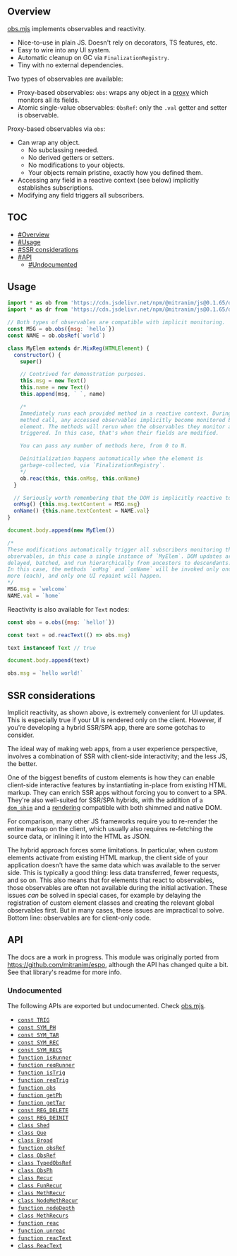 ## Overview

[obs.mjs](../obs.mjs) implements observables and reactivity.

* Nice-to-use in plain JS. Doesn't rely on decorators, TS features, etc.
* Easy to wire into any UI system.
* Automatic cleanup on GC via `FinalizationRegistry`.
* Tiny with no external dependencies.

Two types of observables are available:
* Proxy-based observables: `obs`: wraps any object in a [proxy](https://developer.mozilla.org/en-US/docs/Web/JavaScript/Reference/Global_Objects/Proxy) which monitors all its fields.
* Atomic single-value observables: `ObsRef`: only the `.val` getter and setter is observable.

Proxy-based observables via `obs`:
* Can wrap any object.
  * No subclassing needed.
  * No derived getters or setters.
  * No modifications to your objects.
  * Your objects remain pristine, exactly how you defined them.
* Accessing any field in a reactive context (see below) implicitly establishes subscriptions.
* Modifying any field triggers all subscribers.

## TOC

* [#Overview](#overview)
* [#Usage](#usage)
* [#SSR considerations](#ssr_considerations)
* [#API](#api)
  * [#Undocumented](#undocumented)

## Usage

```js
import * as ob from 'https://cdn.jsdelivr.net/npm/@mitranim/js@0.1.65/obs.mjs'
import * as dr from 'https://cdn.jsdelivr.net/npm/@mitranim/js@0.1.65/dom_reg.mjs'

// Both types of observables are compatible with implicit monitoring.
const MSG = ob.obs({msg: `hello`})
const NAME = ob.obsRef(`world`)

class MyElem extends dr.MixReg(HTMLElement) {
  constructor() {
    super()

    // Contrived for demonstration purposes.
    this.msg = new Text()
    this.name = new Text()
    this.append(msg, ` `, name)

    /*
    Immediately runs each provided method in a reactive context. During each
    method call, any accessed observables implicitly become monitored by this
    element. The methods will rerun when the observables they monitor are
    triggered. In this case, that's when their fields are modified.

    You can pass any number of methods here, from 0 to N.

    Deinitialization happens automatically when the element is
    garbage-collected, via `FinalizationRegistry`.
    */
    ob.reac(this, this.onMsg, this.onName)
  }

  // Seriously worth remembering that the DOM is implicitly reactive too!
  onMsg() {this.msg.textContent = MSG.msg}
  onName() {this.name.textContent = NAME.val}
}

document.body.append(new MyElem())

/*
These modifications automatically trigger all subscribers monitoring the
observables, in this case a single instance of `MyElem`. DOM updates are
delayed, batched, and run hierarchically from ancestors to descendants.
In this case, the methods `onMsg` and `onName` will be invoked only once
more (each), and only one UI repaint will happen.
*/
MSG.msg = `welcome`
NAME.val = `home`
```

Reactivity is also available for `Text` nodes:

```js
const obs = o.obs({msg: `hello!`})

const text = od.reacText(() => obs.msg)

text instanceof Text // true

document.body.append(text)

obs.msg = `hello world!`
```

## SSR considerations

Implicit reactivity, as shown above, is extremely convenient for UI updates. This is especially true if your UI is rendered only on the client. However, if you're developing a hybrid SSR/SPA app, there are some gotchas to consider.

The ideal way of making web apps, from a user experience perspective, involves a combination of SSR with client-side interactivity; and the less JS, the better.

One of the biggest benefits of custom elements is how they can enable client-side interactive features by instantiating in-place from existing HTML markup. They can enrich SSR apps without forcing you to convert to a SPA. They're also well-suited for SSR/SPA hybrids, with the addition of a [`dom_shim`](dom_shim_readme.md) and a [rendering](prax_readme.md) compatible with both shimmed and native DOM.

For comparison, many other JS frameworks require you to re-render the entire markup on the client, which usually also requires re-fetching the source data, or inlining it into the HTML as JSON.

The hybrid approach forces some limitations. In particular, when custom elements activate from existing HTML markup, the client side of your application doesn't have the same data which was available to the server side. This is typically a good thing: less data transferred, fewer requests, and so on. This also means that for elements that react to observables, those observables are often not available during the initial activation. These issues _can_ be solved in special cases, for example by delaying the registration of custom element classes and creating the relevant global observables first. But in many cases, these issues are impractical to solve. Bottom line: observables are for client-only code.

## API

The docs are a work in progress. This module was originally ported from https://github.com/mitranim/espo, although the API has changed quite a bit. See that library's readme for more info.

### Undocumented

The following APIs are exported but undocumented. Check [obs.mjs](../obs.mjs).

  * [`const TRIG`](../obs.mjs#L4)
  * [`const SYM_PH`](../obs.mjs#L5)
  * [`const SYM_TAR`](../obs.mjs#L6)
  * [`const SYM_REC`](../obs.mjs#L7)
  * [`const SYM_RECS`](../obs.mjs#L8)
  * [`function isRunner`](../obs.mjs#L10)
  * [`function reqRunner`](../obs.mjs#L11)
  * [`function isTrig`](../obs.mjs#L13)
  * [`function reqTrig`](../obs.mjs#L14)
  * [`function obs`](../obs.mjs#L16)
  * [`function getPh`](../obs.mjs#L17)
  * [`function getTar`](../obs.mjs#L18)
  * [`const REG_DELETE`](../obs.mjs#L20)
  * [`const REG_DEINIT`](../obs.mjs#L24)
  * [`class Shed`](../obs.mjs#L41)
  * [`class Que`](../obs.mjs#L98)
  * [`class Broad`](../obs.mjs#L127)
  * [`function obsRef`](../obs.mjs#L187)
  * [`class ObsRef`](../obs.mjs#L194)
  * [`class TypedObsRef`](../obs.mjs#L224)
  * [`class ObsPh`](../obs.mjs#L231)
  * [`class Recur`](../obs.mjs#L302)
  * [`class FunRecur`](../obs.mjs#L329)
  * [`class MethRecur`](../obs.mjs#L334)
  * [`class NodeMethRecur`](../obs.mjs#L351)
  * [`function nodeDepth`](../obs.mjs#L355)
  * [`class MethRecurs`](../obs.mjs#L361)
  * [`function reac`](../obs.mjs#L393)
  * [`function unreac`](../obs.mjs#L394)
  * [`function reacText`](../obs.mjs#L401)
  * [`class ReacText`](../obs.mjs#L403)
